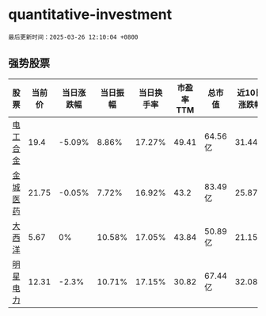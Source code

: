 # quantitative-investment

`最后更新时间：2025-03-26 12:10:04 +0800`

## 强势股票

|股票|当前价|当日涨跌幅|当日振幅|当日换手率|市盈率TTM|总市值|近10日涨跌幅|
|----|----|----|----|----|----|----|----|
|[电工合金](https://xueqiu.com/S/SZ300697)|19.4|-5.09%|8.86%|17.27%|49.41|64.56亿|31.44%|
|[金城医药](https://xueqiu.com/S/SZ300233)|21.75|-0.05%|7.72%|16.92%|43.2|83.49亿|25.87%|
|[大西洋](https://xueqiu.com/S/SH600558)|5.67|0%|10.58%|17.05%|43.84|50.89亿|21.15%|
|[明星电力](https://xueqiu.com/S/SH600101)|12.31|-2.3%|10.71%|17.15%|30.82|67.44亿|32.08%|
